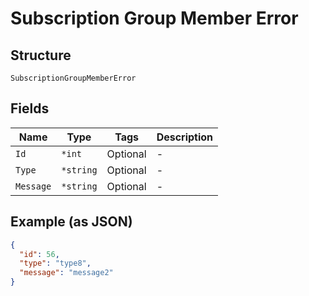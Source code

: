 
# Subscription Group Member Error

## Structure

`SubscriptionGroupMemberError`

## Fields

| Name | Type | Tags | Description |
|  --- | --- | --- | --- |
| `Id` | `*int` | Optional | - |
| `Type` | `*string` | Optional | - |
| `Message` | `*string` | Optional | - |

## Example (as JSON)

```json
{
  "id": 56,
  "type": "type8",
  "message": "message2"
}
```

